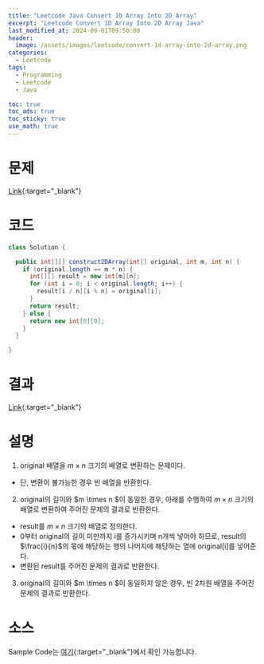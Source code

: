 ```yaml
---
title: "Leetcode Java Convert 1D Array Into 2D Array"
excerpt: "Leetcode Convert 1D Array Into 2D Array Java"
last_modified_at: 2024-09-01T09:50:00
header:
  image: /assets/images/leetcode/convert-1d-array-into-2d-array.png
categories:
  - Leetcode
tags:
  - Programming
  - Leetcode
  - Java

toc: true
toc_ads: true
toc_sticky: true
use_math: true
---
```

# 문제
[Link](https://leetcode.com/problems/convert-1d-array-into-2d-array/){:target="_blank"}

# 코드
```java
class Solution {

  public int[][] construct2DArray(int[] original, int m, int n) {
    if (original.length == m * n) {
      int[][] result = new int[m][n];
      for (int i = 0; i < original.length; i++) {
        result[i / n][i % n] = original[i];
      }
      return result;
    } else {
      return new int[0][0];
    }
  }

}
```

# 결과
[Link](https://leetcode.com/problems/convert-1d-array-into-2d-array/submissions/1374736202/){:target="_blank"}

# 설명
1. original 배열을 $m \times n$ 크기의 배열로 변환하는 문제이다.
- 단, 변환이 불가능한 경우 빈 배열을 반환한다.

2. original의 길이와 $m \times n $이 동일한 경우, 아래를 수행하여 $m \times n$ 크기의 배열로 변환하여 주어진 문제의 결과로 반환한다.
- result를 $m \times n$ 크기의 배열로 정의한다.
- 0부터 original의 길이 미만까지 i를 증가시키며 n개씩 넣어야 하므로, result의 $\frac{i}{n}$의 몫에 해당하는 행의 나머지에 해당하는 열에 original[i]를 넣어준다.
- 변환된 result를 주어진 문제의 결과로 반환한다.

3. original의 길이와 $m \times n $이 동일하지 않은 경우, 빈 2차원 배열을 주어진 문제의 결과로 반환한다.

# 소스
Sample Code는 [여기](https://github.com/GracefulSoul/leetcode/blob/master/src/main/java/gracefulsoul/problems/Convert1DArrayInto2DArray.java){:target="_blank"}에서 확인 가능합니다.